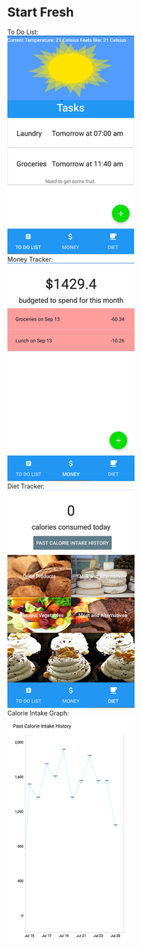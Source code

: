 # Start Fresh

To Do List: <br/>
![To Do List](/app/screenshots/ToDoList.png?raw=true) <br/>
Money Tracker: <br/>
![Money Tracker](/app/screenshots/MoneyTracker.png?raw=true) <br/>
Diet Tracker: <br/>
![Diet Tracker](/app/screenshots/DietTracker.png?raw=true) <br/>
Calorie Intake Graph: <br/>
![Calorie Intake Graph](/app/screenshots/CalorieIntakeGraph.png?raw=true)
